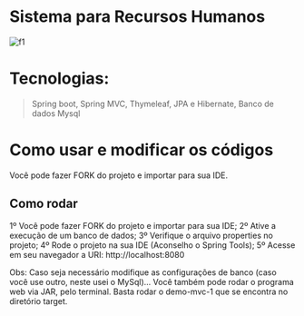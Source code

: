 # Sistema para Recursos Humanos
![f1](https://user-images.githubusercontent.com/15651513/98315922-292a1780-1fb8-11eb-997f-ea9b79910b18.png)

# Tecnologias:
>Spring boot,
>Spring MVC,
>Thymeleaf,
>JPA  e Hibernate,
>Banco de dados Mysql

# Como usar e modificar os códigos
Você pode fazer FORK do projeto e importar para sua IDE.

## Como rodar
1º Você pode fazer FORK do projeto e importar para sua IDE;
2º Ative a execução de um banco de dados; 
3º Verifique o arquivo properties no projeto;
4º Rode o projeto na sua IDE (Aconselho o Spring Tools);
5º Acesse em seu navegador a URI: http://localhost:8080

Obs: Caso seja necessário modifique as configurações de banco (caso você use outro, neste usei o MySql)...
Você também pode rodar o programa web via JAR, pelo terminal. Basta rodar o demo-mvc-1 que se encontra
no diretório target.



